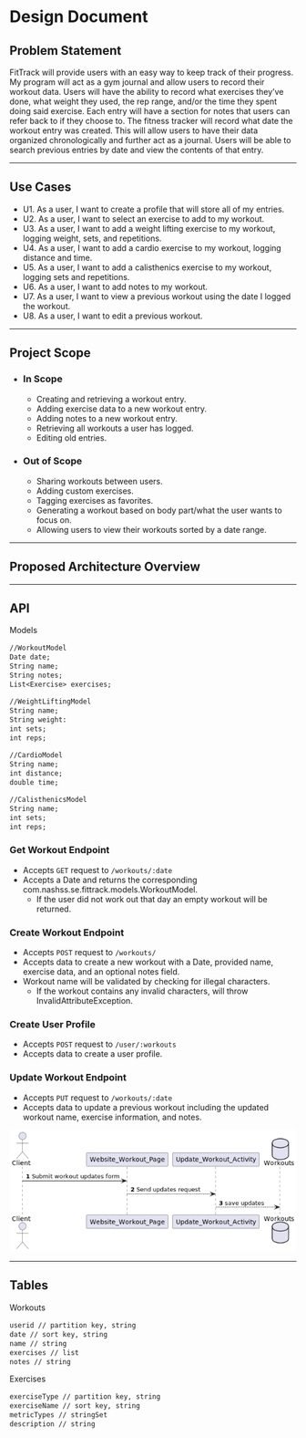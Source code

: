 # Design Document

## **Problem Statement**

FitTrack will provide users with an easy way to keep track of their progress. My program will act as a gym journal and allow users to record their workout data. Users will have the ability to record what exercises they’ve done, what weight they used, the rep range, and/or the time they spent doing said exercise. Each entry will have a section for notes that users can refer back to if they choose to. The fitness tracker will record what date the workout entry was created. This will allow users to have their data organized chronologically and further act as a journal. Users will be able to search previous entries by date and view the contents of that entry.

---
## **Use Cases**
    
* U1. As a user, I want to create a profile that will store all of my entries.
* U2. As a user, I want to select an exercise to add to my workout.
* U3. As a user, I want to add a weight lifting exercise to my workout, logging weight, sets, and repetitions.
* U4. As a user, I want to add a cardio exercise to my workout, logging distance and time.
* U5. As a user, I want to add a calisthenics exercise to my workout, logging sets and repetitions.
* U6. As a user, I want to add notes to my workout.
* U7. As a user, I want to view a previous workout using the date I logged the workout.
* U8. As a user, I want to edit a previous workout. 
---
## **Project Scope**
* ### **In Scope**
  * Creating and retrieving a workout entry.
  * Adding exercise data to a new workout entry.
  * Adding notes to a new workout entry.
  * Retrieving all workouts a user has logged.
  * Editing old entries.
* ### **Out of Scope**
  * Sharing workouts between users.
  * Adding custom exercises.
  * Tagging exercises as favorites.
  * Generating a workout based on body part/what the user wants to focus on.
  * Allowing users to view their workouts sorted by a date range.
---
## **Proposed Architecture Overview** 

---
## **API**
Models
```
//WorkoutModel 
Date date; 
String name;
String notes; 
List<Exercise> exercises;
```
```
//WeightLiftingModel
String name;
String weight:
int sets;
int reps;
```
```
//CardioModel
String name;
int distance;
double time;
```
```
//CalisthenicsModel
String name;
int sets;
int reps;
```

### **Get Workout Endpoint**
* Accepts `GET` request to `/workouts/:date`
* Accepts a Date and returns the corresponding com.nashss.se.fittrack.models.WorkoutModel.
  * If the user did not work out that day an empty workout will be returned.

### **Create Workout Endpoint**
* Accepts `POST` request to `/workouts/`
* Accepts data to create a new workout with a Date, provided name, exercise data, and an optional notes field.
* Workout name will be validated by checking for illegal characters. 
  * If the workout contains any invalid characters, will throw InvalidAttributeException.

### **Create User Profile**
* Accepts `POST` request to `/user/:workouts`
* Accepts data to create a user profile.

### **Update Workout Endpoint**
* Accepts `PUT` request to `/workouts/:date`
* Accepts data to update a previous workout including the updated workout name, exercise information, and notes.

 
![Client sends the submit update form the Website Workout page. Website workout page sends an update request to UpdateWorkoutActivity. UpdateWorkoutActivity saves updates to the workout database. ](/resources/Update_Workout.png)
   
---
## **Tables**
Workouts
```
userid // partition key, string
date // sort key, string 
name // string
exercises // list
notes // string
```
Exercises
```
exerciseType // partition key, string
exerciseName // sort key, string
metricTypes // stringSet
description // string
```